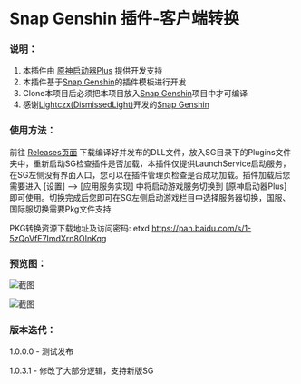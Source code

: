 # Snap Genshin 插件-客户端转换

### 说明：

1. 本插件由 [原神启动器Plus](https://github.com/DawnFz/Genshin.Launcher.Plus) 提供开发支持
1. 本插件基于[Snap Genshin](https://github.com/DGP-Studio/Snap.Genshin)的插件模板进行开发
2. Clone本项目后必须把本项目放入[Snap Genshin](https://github.com/DGP-Studio/Snap.Genshin)项目中才可编译
3. 感谢[Lightczx(DismissedLight)](https://github.com/Lightczx)开发的[Snap Genshin](https://github.com/DGP-Studio/Snap.Genshin)

### 使用方法：

前往 [Releases页面](https://github.com/DawnFz/Genshin.Launcher.Plus.SE.Plugin/releases) 下载编译好并发布的DLL文件，放入SG目录下的Plugins文件夹中，重新启动SG检查插件是否加载，本插件仅提供LaunchService启动服务，在SG左侧没有界面入口，您可以在插件管理页检查是否成功加载。插件加载后您需要进入 [设置] --> [应用服务实现] 中将启动游戏服务切换到 [原神启动器Plus] 即可使用。切换完成后您即可在SG左侧启动游戏栏目中选择服务器切换，国服、国际服切换需要Pkg文件支持

PKG转换资源下载地址及访问密码: etxd
https://pan.baidu.com/s/1-5zQoVfE7ImdXrn8OInKqg

### 预览图：

![截图](https://s2.loli.net/2022/03/25/YpTbyWoq1i79hvE.jpg)

![截图](https://s2.loli.net/2022/03/25/o5q8J2ZzC3hBSL4.jpg)



### 版本迭代：

1.0.0.0 - 测试发布

1.0.3.1 - 修改了大部分逻辑，支持新版SG
